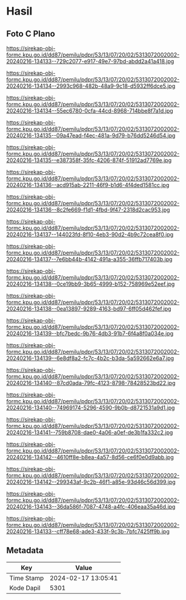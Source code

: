 # Hasil

## Foto C Plano

https://sirekap-obj-formc.kpu.go.id/dd87/pemilu/pdpr/53/13/07/20/02/5313072002002-20240216-134133--729c2077-e917-49e7-97bd-abdd2a41a418.jpg

https://sirekap-obj-formc.kpu.go.id/dd87/pemilu/pdpr/53/13/07/20/02/5313072002002-20240216-134134--2993c968-482b-48a9-9c18-d5932ff6dce5.jpg

https://sirekap-obj-formc.kpu.go.id/dd87/pemilu/pdpr/53/13/07/20/02/5313072002002-20240216-134134--55ec6780-0cfa-44cd-8968-714bbe8f7a1d.jpg

https://sirekap-obj-formc.kpu.go.id/dd87/pemilu/pdpr/53/13/07/20/02/5313072002002-20240216-134135--09a47ead-f4ec-481a-9d79-b76dd5246d54.jpg

https://sirekap-obj-formc.kpu.go.id/dd87/pemilu/pdpr/53/13/07/20/02/5313072002002-20240216-134135--e387358f-35fc-4206-874f-51912ad7769e.jpg

https://sirekap-obj-formc.kpu.go.id/dd87/pemilu/pdpr/53/13/07/20/02/5313072002002-20240216-134136--acd915ab-2211-46f9-b1d6-4f4ded1581cc.jpg

https://sirekap-obj-formc.kpu.go.id/dd87/pemilu/pdpr/53/13/07/20/02/5313072002002-20240216-134136--8c2fe669-f1d1-4fbd-9f47-2318d2cac953.jpg

https://sirekap-obj-formc.kpu.go.id/dd87/pemilu/pdpr/53/13/07/20/02/5313072002002-20240216-134137--144023fd-8f10-4eb3-90d2-4b9c72cea8f0.jpg

https://sirekap-obj-formc.kpu.go.id/dd87/pemilu/pdpr/53/13/07/20/02/5313072002002-20240216-134137--7e6bb44b-4142-491a-a355-36ffb717403b.jpg

https://sirekap-obj-formc.kpu.go.id/dd87/pemilu/pdpr/53/13/07/20/02/5313072002002-20240216-134138--0ce19bb9-3b65-4999-b152-758969e52eef.jpg

https://sirekap-obj-formc.kpu.go.id/dd87/pemilu/pdpr/53/13/07/20/02/5313072002002-20240216-134138--0ea13897-9289-4163-bd97-6ff05d462fef.jpg

https://sirekap-obj-formc.kpu.go.id/dd87/pemilu/pdpr/53/13/07/20/02/5313072002002-20240216-134139--bfc7bedc-9b76-4db3-91b7-6f4a8f0a034e.jpg

https://sirekap-obj-formc.kpu.go.id/dd87/pemilu/pdpr/53/13/07/20/02/5313072002002-20240216-134139--6e8df8a2-fc7c-4b2c-b3da-5a592662e6a7.jpg

https://sirekap-obj-formc.kpu.go.id/dd87/pemilu/pdpr/53/13/07/20/02/5313072002002-20240216-134140--87cd0ada-79fc-4123-8798-78428523bd22.jpg

https://sirekap-obj-formc.kpu.go.id/dd87/pemilu/pdpr/53/13/07/20/02/5313072002002-20240216-134140--74969174-5296-4590-9b0b-d8721531a9d1.jpg

https://sirekap-obj-formc.kpu.go.id/dd87/pemilu/pdpr/53/13/07/20/02/5313072002002-20240216-134141--759b8708-dae0-4a06-a0ef-de3b1fa332c2.jpg

https://sirekap-obj-formc.kpu.go.id/dd87/pemilu/pdpr/53/13/07/20/02/5313072002002-20240216-134142--4610ff8e-b8ea-4a57-8d56-ce6f0e0d9abb.jpg

https://sirekap-obj-formc.kpu.go.id/dd87/pemilu/pdpr/53/13/07/20/02/5313072002002-20240216-134142--299343af-9c2b-46f1-a85e-93d46c56d399.jpg

https://sirekap-obj-formc.kpu.go.id/dd87/pemilu/pdpr/53/13/07/20/02/5313072002002-20240216-134143--36da586f-7087-4748-a4fc-406eaa35a46d.jpg

https://sirekap-obj-formc.kpu.go.id/dd87/pemilu/pdpr/53/13/07/20/02/5313072002002-20240216-134133--cff78e68-ade3-433f-9c3b-7bfc7425ff9b.jpg


## Metadata

| Key        | Value               |
| ---------- | ------------------- |
| Time Stamp | 2024-02-17 13:05:41 |
| Kode Dapil | 5301                |



